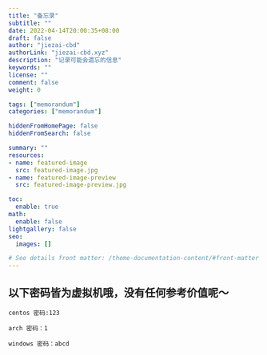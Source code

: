 ```yaml
---
title: "备忘录"
subtitle: ""
date: 2022-04-14T20:00:35+08:00
draft: false
author: "jiezai-cbd"
authorLink: "jiezai-cbd.xyz"
description: "记录可能会遗忘的信息"
keywords: ""
license: ""
comment: false
weight: 0

tags: ["memorandum"]
categories: ["memorandum"]

hiddenFromHomePage: false
hiddenFromSearch: false

summary: ""
resources:
- name: featured-image
  src: featured-image.jpg
- name: featured-image-preview
  src: featured-image-preview.jpg

toc:
  enable: true
math:
  enable: false
lightgallery: false
seo:
  images: []

# See details front matter: /theme-documentation-content/#front-matter
---
```

## 以下密码皆为虚拟机哦，没有任何参考价值呢～
<!--more-->
```
centos 密码:123
```

```
arch 密码：1
```

```
windows 密码：abcd
```
